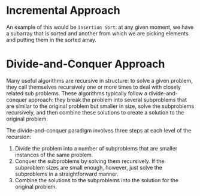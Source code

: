 # Incremental Approach

An example of this would be `Insertion Sort`: at any given moment, we have a subarray that is sorted and another from which we are picking elements and putting them in the sorted array.

# Divide-and-Conquer Approach

Many useful algorithms are recursive in structure: to solve a given problem, they call themselves recursively one or more times to deal with closely related sub problems. These algorithms typically follow a divide-and-conquer approach: they break the problem into several subproblems that are similar to the original problem but smaller in size, solve the subproblems recursively, and then combine these solutions to create a solution to the original problem.

The divide-and-conquer paradigm involves three steps at each level of the recursion:
1. Divide the problem into a number of subproblems that are smaller instances of the same problem.
2. Conquer the subproblems by solving them recursively. If the subproblem sizes are small enough, however, just solve the subproblems in a straightforward manner.
3. Combine the solutions to the subproblems into the solution for the original problem.
